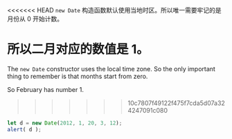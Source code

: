 <<<<<<< HEAD
`new Date` 构造函数默认使用当地时区。所以唯一需要牢记的是月份从 0 开始计数。

所以二月对应的数值是 1。
=======
The `new Date` constructor uses the local time zone. So the only important thing to remember is that months start from zero.

So February has number 1.
>>>>>>> 10c7807f49122f475f7cda5d07a324247091c080

```js run
let d = new Date(2012, 1, 20, 3, 12);
alert( d );
```
